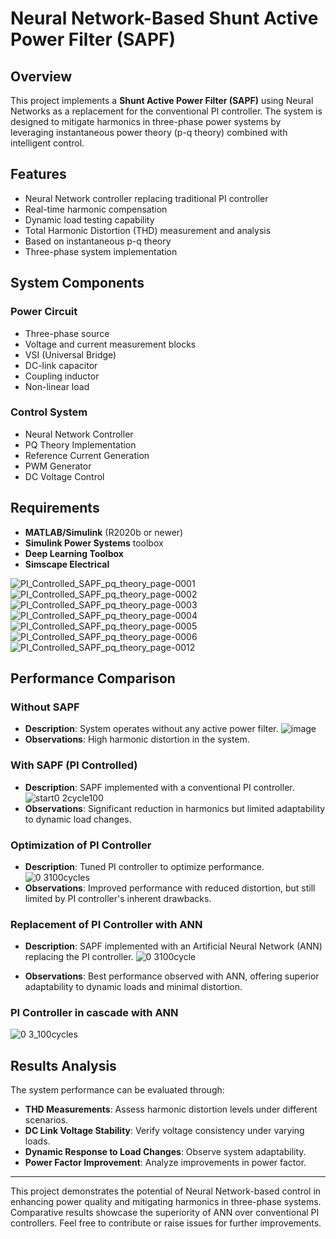 # Neural Network-Based Shunt Active Power Filter (SAPF)

## Overview
This project implements a **Shunt Active Power Filter (SAPF)** using Neural Networks as a replacement for the conventional PI controller. The system is designed to mitigate harmonics in three-phase power systems by leveraging instantaneous power theory (p-q theory) combined with intelligent control.

## Features
- Neural Network controller replacing traditional PI controller
- Real-time harmonic compensation
- Dynamic load testing capability
- Total Harmonic Distortion (THD) measurement and analysis
- Based on instantaneous p-q theory
- Three-phase system implementation

## System Components

### Power Circuit
- Three-phase source
- Voltage and current measurement blocks
- VSI (Universal Bridge)
- DC-link capacitor
- Coupling inductor
- Non-linear load

### Control System
- Neural Network Controller
- PQ Theory Implementation
- Reference Current Generation
- PWM Generator
- DC Voltage Control

## Requirements
- **MATLAB/Simulink** (R2020b or newer)
- **Simulink Power Systems** toolbox
- **Deep Learning Toolbox**
- **Simscape Electrical**

![PI_Controlled_SAPF_pq_theory_page-0001](https://github.com/user-attachments/assets/e676e7bf-ba91-4ff2-9199-0ea8db2f9008)
![PI_Controlled_SAPF_pq_theory_page-0002](https://github.com/user-attachments/assets/f8879c41-de1f-4024-83cf-4572e7dfb0f5)
![PI_Controlled_SAPF_pq_theory_page-0003](https://github.com/user-attachments/assets/2da66e53-f586-4428-8071-ac46b0d41fda)
![PI_Controlled_SAPF_pq_theory_page-0004](https://github.com/user-attachments/assets/3ced4b80-35aa-4a1b-8de3-d329fd944fb4)
![PI_Controlled_SAPF_pq_theory_page-0005](https://github.com/user-attachments/assets/2c756f65-161a-43a7-a518-afef7ce8207b)
![PI_Controlled_SAPF_pq_theory_page-0006](https://github.com/user-attachments/assets/693051d5-7a54-4233-a34a-0cedab7acecf)
![PI_Controlled_SAPF_pq_theory_page-0012](https://github.com/user-attachments/assets/21259b82-a23e-48db-aa6b-515751e0c9a0)

## Performance Comparison

### Without SAPF
- **Description**: System operates without any active power filter.
![image](https://github.com/user-attachments/assets/2e838338-ddd5-4140-b60f-15b14120505d)
- **Observations**: High harmonic distortion in the system.

### With SAPF (PI Controlled)
- **Description**: SAPF implemented with a conventional PI controller.
![start0 2cycle100](https://github.com/user-attachments/assets/8451e129-4a92-4eff-86f8-00f5045c7e43)
- **Observations**: Significant reduction in harmonics but limited adaptability to dynamic load changes.

### Optimization of PI Controller
- **Description**: Tuned PI controller to optimize performance.
![0 3100cycles](https://github.com/user-attachments/assets/05d40d03-0514-498a-8cac-a4194d376900)
- **Observations**: Improved performance with reduced distortion, but still limited by PI controller's inherent drawbacks.

### Replacement of PI Controller with ANN
- **Description**: SAPF implemented with an Artificial Neural Network (ANN) replacing the PI controller.
![0 3100cycle](https://github.com/user-attachments/assets/6fa53f48-21bc-4e82-92e4-b485cefb7220)

- **Observations**: Best performance observed with ANN, offering superior adaptability to dynamic loads and minimal distortion.

### PI Controller in cascade with ANN
![0 3_100cycles](https://github.com/user-attachments/assets/f4605d37-a0a6-40a9-91eb-28c33a3ded0a)


## Results Analysis
The system performance can be evaluated through:
- **THD Measurements**: Assess harmonic distortion levels under different scenarios.
- **DC Link Voltage Stability**: Verify voltage consistency under varying loads.
- **Dynamic Response to Load Changes**: Observe system adaptability.
- **Power Factor Improvement**: Analyze improvements in power factor.

---

This project demonstrates the potential of Neural Network-based control in enhancing power quality and mitigating harmonics in three-phase systems. Comparative results showcase the superiority of ANN over conventional PI controllers. Feel free to contribute or raise issues for further improvements.
